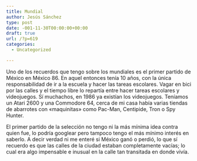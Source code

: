 ```yaml
---
title: Mundial
author: Jesús Sánchez
type: post
date: -001-11-30T00:00:00+00:00
draft: true
url: /?p=619
categories:
  - Uncategorized

---
```

Uno de los recuerdos que tengo sobre los mundiales es el primer partido de México en México 86. En aquel entonces tenía 10 años, con la única responsabilidad de ir a la escuela y hacer las tareas escolares. Vagar en bici por las calles y el tiempo libre lo repartía entre hacer tareas escolares y videojuegos. Sí muchachos, en 1986 ya existían los videojuegos. Teníamos un Atari 2600 y una Commodore 64, cerca de mi casa había varias tiendas de abarrotes con «maquinitas» como Pac-Man, Centipide, Tron o Spy Hunter.

El primer partido de la selección no tengo ni la más mínima idea contra quien fue, lo podría googlear pero tampoco tengo el más mínimo interés en saberlo. A decir verdad ni me enteré si México ganó o perdió, lo que sí recuerdo es que las calles de la ciudad estaban completamente vacías; lo cual era algo impensable e inusual en la calle tan transitada en donde vivía.
